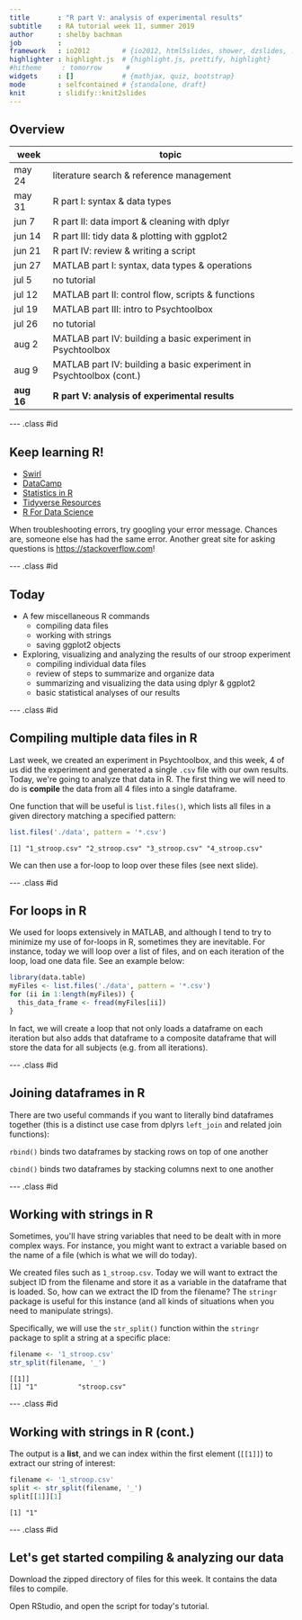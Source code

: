 ```yaml
---
title       : "R part V: analysis of experimental results"
subtitle    : RA tutorial week 11, summer 2019
author      : shelby bachman
job         : 
framework   : io2012        # {io2012, html5slides, shower, dzslides, ...}
highlighter : highlight.js  # {highlight.js, prettify, highlight}
#hitheme     : tomorrow      # 
widgets     : []            # {mathjax, quiz, bootstrap}
mode        : selfcontained # {standalone, draft}
knit        : slidify::knit2slides
---
```


<style>
.title-slide {
  background-color: #bbbcce; /* #EDE0CF; ; #CA9F9D*/
}
strong {
  font-weight: bold;
}
em {
  font-style: italic
}
.title-slide hgroup > h1{
  font-family: 'Oswald';
}

.title-slide hgroup > h2{
  font-family: 'Oswald','Calibri';
}
slide:not(.segue) h2{
  font-family: Trebuchet MS; /*, 'Oswald', sans-serif; */
}
</style>

## Overview

week | topic
--------- |----------
may 24 | literature search & reference management
may 31    | R part I: syntax & data types
jun 7     | R part II: data import & cleaning with dplyr
jun 14    | R part III: tidy data & plotting with ggplot2
jun 21    | R part IV: review & writing a script
jun 27    | MATLAB part I: syntax, data types & operations
jul 5     | no tutorial
jul 12    | MATLAB part II: control flow, scripts & functions
jul 19    | MATLAB part III: intro to Psychtoolbox
jul 26    | no tutorial
aug 2     | MATLAB part IV: building a basic experiment in Psychtoolbox
aug 9     | MATLAB part IV: building a basic experiment in Psychtoolbox (cont.)
**aug 16**    | **R part V: analysis of experimental results**

--- .class #id

## Keep learning R!

- [Swirl](https://swirlstats.com/students.html)
- [DataCamp](https://www.datacamp.com/)
- [Statistics in R](https://www.statmethods.net/stats/index.html)
- [Tidyverse Resources](https://www.tidyverse.org/learn/)
- [R For Data Science](https://r4ds.had.co.nz/)

When troubleshooting errors, try googling your error message. Chances are, someone else has had the same error. Another great site for asking questions is https://stackoverflow.com!

--- .class #id

## Today

- A few miscellaneous R commands
    - compiling data files
    - working with strings
    - saving ggplot2 objects
- Exploring, visualizing and analyzing the results of our stroop experiment
    - compiling individual data files
    - review of steps to summarize and organize data
    - summarizing and visualizing the data using dplyr & ggplot2
    - basic statistical analyses of our results

--- .class #id

## Compiling multiple data files in R

Last week, we created an experiment in Psychtoolbox, and this week, 4 of us did the experiment and generated a single `.csv` file with our own results. Today, we're going to analyze that data in R. The first thing we will need to do is **compile** the data from all 4 files into a single dataframe.

One function that will be useful is `list.files()`, which lists all files in a given directory matching a specified pattern:


```r
list.files('./data', pattern = '*.csv')
```

```
[1] "1_stroop.csv" "2_stroop.csv" "3_stroop.csv" "4_stroop.csv"
```

We can then use a for-loop to loop over these files (see next slide).

--- .class #id

## For loops in R

We used for loops extensively in MATLAB, and although I tend to try to minimize my use of for-loops in R, sometimes they are inevitable. For instance, today we will loop over a list of files, and on each iteration of the loop, load one data file. See an example below:


```r
library(data.table)
myFiles <- list.files('./data', pattern = '*.csv')
for (ii in 1:length(myFiles)) {
  this_data_frame <- fread(myFiles[ii])
}
```

In fact, we will create a loop that not only loads a dataframe on each iteration but also adds that dataframe to a composite dataframe that will store the data for all subjects (e.g. from all iterations).

--- .class #id

## Joining dataframes in R

There are two useful commands if you want to literally bind dataframes together (this is a distinct use case from dplyrs `left_join` and related join functions):

`rbind()` binds two dataframes by stacking rows on top of one another

`cbind()` binds two dataframes by stacking columns next to one another

--- .class #id

## Working with strings in R

Sometimes, you'll have string variables that need to be dealt with in more complex ways. For instance, you might want to extract a variable based on the name of a file (which is what we will do today).

We created files such as `1_stroop.csv`. Today we will want to extract the subject ID from the filename and store it as a variable in the dataframe that is loaded. So, how can we extract the ID from the filename? The `stringr` package is useful for this instance (and all kinds of situations when you need to manipulate strings).

Specifically, we will use the `str_split()` function within the `stringr` package to split a string at a specific place:


```r
filename <- '1_stroop.csv'
str_split(filename, '_')
```

```
[[1]]
[1] "1"          "stroop.csv"
```

--- .class #id

## Working with strings in R (cont.)

The output is a **list**, and we can index within the first element (`[[1]]`) to extract our string of interest:


```r
filename <- '1_stroop.csv'
split <- str_split(filename, '_')
split[[1]][1]
```

```
[1] "1"
```

--- .class #id

## Let's get started compiling & analyzing our data

Download the zipped directory of files for this week. It contains the data files to compile. 

Open RStudio, and open the script for today's tutorial.

